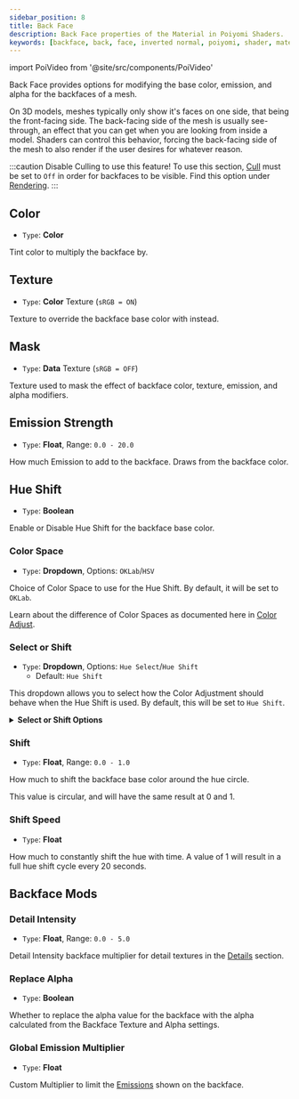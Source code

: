 ```yaml
---
sidebar_position: 8
title: Back Face
description: Back Face properties of the Material in Poiyomi Shaders.
keywords: [backface, back, face, inverted normal, poiyomi, shader, material]
---
```

import PoiVideo from '@site/src/components/PoiVideo'

Back Face provides options for modifying the base color, emission, and alpha for the backfaces of a mesh.

On 3D models, meshes typically only show it's faces on one side, that being the front-facing side. The back-facing side of the mesh is usually see-through, an effect that you can get when you are looking from inside a model. Shaders can control this behavior, forcing the back-facing side of the mesh to also render if the user desires for whatever reason.

:::caution Disable Culling to use this feature!
To use this section, [Cull](/docs/rendering/main.md#cull) must be set to `Off` in order for backfaces to be visible. Find this option under [Rendering](/docs/rendering/main.md).
:::

## Color

- `Type`: **Color**

Tint color to multiply the backface by.

## Texture

- `Type`: **Color** Texture (`sRGB = ON`)

Texture to override the backface base color with instead.

## Mask

- `Type`: **Data** Texture (`sRGB = OFF`)

Texture used to mask the effect of backface color, texture, emission, and alpha modifiers.

## Emission Strength

- `Type`: **Float**, Range: `0.0 - 20.0`

How much Emission to add to the backface. Draws from the backface color.

## Hue Shift

- `Type`: **Boolean**

Enable or Disable Hue Shift for the backface base color.

### Color Space

- `Type`: **Dropdown**, Options: `OKLab`/`HSV`

Choice of Color Space to use for the Hue Shift. By default, it will be set to `OKLab`.

Learn about the difference of Color Spaces as documented here in [Color Adjust](/docs/color-and-normals/color-adjust.md#oklab-vs-hsv).

### Select or Shift

- `Type`: **Dropdown**, Options: `Hue Select`/`Hue Shift`
  - Default: `Hue Shift`

This dropdown allows you to select how the Color Adjustment should behave when the Hue Shift is used. By default, this will be set to `Hue Shift`.

<details>
<summary><b>Select or Shift Options</b></summary>

- `Hue Select`: Directly applies the selected Hue as an override to the entire Backface.
- `Hue Shift`: Only tints the Backface based on the lerped value. This is the default behavior.

</details>

### Shift

- `Type`: **Float**, Range: `0.0 - 1.0`

How much to shift the backface base color around the hue circle. 

This value is circular, and will have the same result at 0 and 1. 

### Shift Speed

- `Type`: **Float**

How much to constantly shift the hue with time. A value of 1 will result in a full hue shift cycle every 20 seconds.

## Backface Mods

### Detail Intensity

- `Type`: **Float**, Range: `0.0 - 5.0`

Detail Intensity backface multiplier for detail textures in the [Details](/docs/color-and-normals/details.md) section.

### Replace Alpha

- `Type`: **Boolean**

Whether to replace the alpha value for the backface with the alpha calculated from the Backface Texture and Alpha settings.

### Global Emission Multiplier

- `Type`: **Float**

Custom Multiplier to limit the [Emissions](/docs/special-fx/emission.md) shown on the backface.